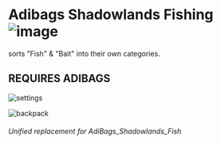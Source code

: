 # Adibags Shadowlands Fishing  ![image](https://img.shields.io/badge/Supports-Shadowlands-0B68D7)
sorts "Fish" & "Bait" into their own categories.

## REQUIRES ADIBAGS
![settings](https://user-images.githubusercontent.com/1850089/138686951-4f20ed0c-5e8e-4836-b901-feea97929033.png)

![backpack](https://user-images.githubusercontent.com/1850089/138689871-41f53c05-ca48-4325-ba4e-3d1c87d2ed7d.png)


###### Unified replacement for AdiBags_Shadowlands_Fish
